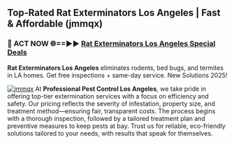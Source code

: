 ## Top-Rated Rat Exterminators Los Angeles | Fast & Affordable (jmmqx)

<h3>🐜 ACT NOW 🌐==►► <a href="https://tinyurl.com/yc7vsfwc" rel="nofollow">Rat Exterminators Los Angeles Special Deals</a></h3>

**Rat Exterminators Los Angeles** eliminates rodents, bed bugs, and termites in LA homes. Get free inspections + same-day service. New Solutions 2025!

[![jmmqx](https://i.imgur.com/1VzRXn8.jpeg)](https://tinyurl.com/yc7vsfwc)
At **Professional Pest Control Los Angeles**, we take pride in offering top-tier extermination services with a focus on efficiency and safety. Our pricing reflects the severity of infestation, property size, and treatment method—ensuring fair, transparent costs. The process begins with a thorough inspection, followed by a tailored treatment plan and preventive measures to keep pests at bay. Trust us for reliable, eco-friendly solutions tailored to your needs, with results that speak for themselves.